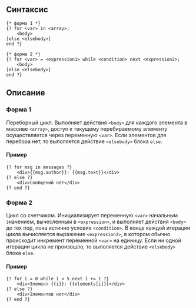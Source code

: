 ## Синтаксис
```
{* форма 1 *}
{? for <var> in <array>;
	<body>
[else <elsebody>]
end ?}
```
```
{* форма 2 *}
{? for <var> = <expression1> while <condition> next <expression2>;
	<body>
[else <elsebody>]
end ?}
```

## Описание
### Форма 1
Переборный цикл. Выполняет действия `<body>` для каждого элемента в массиве `<array>`, доступ к текущему перебираемому элементу осуществляется через переменную `<var>`.
Если элементов для перебора нет, то выполяется действие `<elsebody>` блока `else`.

#### Пример
```
{? for msg in messages ?}
	<div>{{msg.author}}: {{msg.text}}</div>
{? else ?}
    <div>Сообщений нет</div>
{? end ?}
```

### Форма 2
Цикл со счетчиком. Инициализирует переменную `<var>` начальным значением, вычесленным в `<expression>`, и выполняет действия `<body>` до тех пор, пока истинно условие `<condition>`. В конце каждой итерации цикла вычисляется выражение `<expression2>`, в котором обычно происходит инкремент переменной `<var>` на единицу.
Если ни одной итерации цикла не произошло, то выполяется действие `<elsebody>` блока `else`.

#### Пример
```
{? for i = 0 while i < 5 next i += 1 ?}
	<div>Элемент {{i}}: {{elements[i]}}</div>
{? else ?}
    <div>Элементов нет</div>
{? end ?}
```
